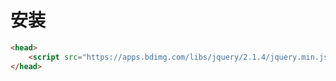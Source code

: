 # 安装

```html
<head>
	<script src="https://apps.bdimg.com/libs/jquery/2.1.4/jquery.min.js"></script>
</head>
```
